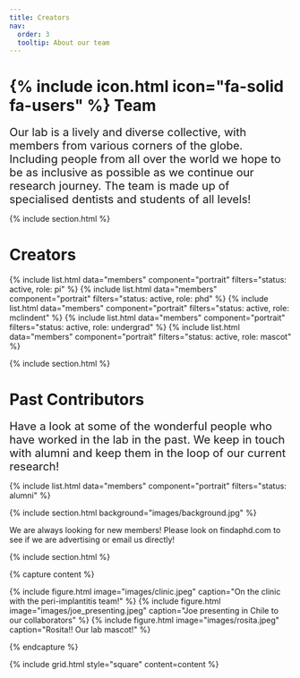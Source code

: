 ```yaml
---
title: Creators
nav:
  order: 3
  tooltip: About our team
---
```


# {% include icon.html icon="fa-solid fa-users" %} Team

<span style="font-size: 20px;">
Our lab is a lively and diverse collective, with members from various corners of the globe. Including people from all over the world we hope to be as inclusive as possible as we continue our research journey. The team is made up of specialised dentists and students of all levels!
</span>

{% include section.html %}

# Creators 

{% include list.html data="members" component="portrait" filters="status: active, role: pi" %}
{% include list.html data="members" component="portrait" filters="status: active, role: phd" %}
{% include list.html data="members" component="portrait" filters="status: active, role: mclindent" %}
{% include list.html data="members" component="portrait" filters="status: active, role: undergrad" %}
{% include list.html data="members" component="portrait" filters="status: active, role: mascot" %}

{% include section.html %}

# Past Contributors

<span style="font-size: 20px;">
Have a look at some of the wonderful people who have worked in the lab in the past. We keep in touch with alumni and keep them in the loop of our current research!
</span>

{% include list.html data="members" component="portrait" filters="status: alumni" %}

{% include section.html background="images/background.jpg" %}

We are always looking for new members! Please look on findaphd.com to see if we are advertising or email us directly!

{% include section.html %}

{% capture content %}

{% include figure.html image="images/clinic.jpeg" caption="On the clinic with the peri-implantitis team!" %}
{% include figure.html image="images/joe_presenting.jpeg" caption="Joe presenting in Chile to our collaborators" %}
{% include figure.html image="images/rosita.jpeg" caption="Rosita!! Our lab mascot!" %}

{% endcapture %}

{% include grid.html style="square" content=content %}
